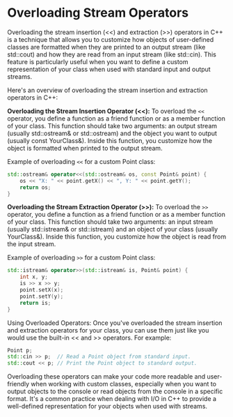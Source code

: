 # Overloading Stream Operators

Overloading the stream insertion (<<) and extraction (>>) operators in C++ is a technique that allows you to customize how objects of user-defined classes are formatted when they are printed to an output stream (like std::cout) and how they are read from an input stream (like std::cin). This feature is particularly useful when you want to define a custom representation of your class when used with standard input and output streams.

Here's an overview of overloading the stream insertion and extraction operators in C++:

**Overloading the Stream Insertion Operator (<<):** To overload the `<<` operator, you define a function as a friend function or as a member function of your class. This function should take two arguments: an output stream (usually std::ostream& or std::ostream) and the object you want to output (usually const YourClass&). Inside this function, you customize how the object is formatted when printed to the output stream.

Example of overloading `<<` for a custom Point class:


```cpp
std::ostream& operator<<(std::ostream& os, const Point& point) {
    os << "X: " << point.getX() << ", Y: " << point.getY();
    return os;
}
```
**Overloading the Stream Extraction Operator (>>):** To overload the `>>` operator, you define a function as a friend function or as a member function of your class. This function should take two arguments: an input stream (usually std::istream& or std::istream) and an object of your class (usually YourClass&). Inside this function, you customize how the object is read from the input stream.

Example of overloading `>>` for a custom Point class:


```cpp
std::istream& operator>>(std::istream& is, Point& point) {
    int x, y;
    is >> x >> y;
    point.setX(x);
    point.setY(y);
    return is;
}
```

Using Overloaded Operators: Once you've overloaded the stream insertion and extraction operators for your class, you can use them just like you would use the built-in << and >> operators. For example:

```cpp
Point p;
std::cin >> p;  // Read a Point object from standard input.
std::cout << p; // Print the Point object to standard output.
```

Overloading these operators can make your code more readable and user-friendly when working with custom classes, especially when you want to output objects to the console or read objects from the console in a specific format. It's a common practice when dealing with I/O in C++ to provide a well-defined representation for your objects when used with streams.